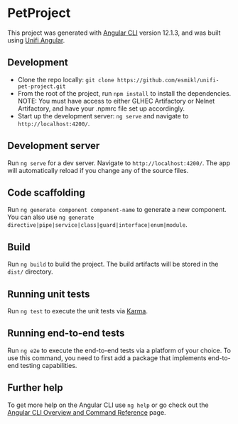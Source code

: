 # PetProject

This project was generated with [Angular CLI](https://github.com/angular/angular-cli) version 12.1.3, and was built using [Unifi Angular](https://angular.unifi.nelnet.io/).

## Development
- Clone the repo locally: `git clone https://github.com/esmikl/unifi-pet-project.git`
- From the root of the project, run `npm install` to install the dependencies. NOTE: You must have access to either GLHEC Artifactory or Nelnet Artifactory, and have your .npmrc file set up accordingly.
- Start up the development server: `ng serve` and navigate to `http://localhost:4200/`.

## Development server

Run `ng serve` for a dev server. Navigate to `http://localhost:4200/`. The app will automatically reload if you change any of the source files.

## Code scaffolding

Run `ng generate component component-name` to generate a new component. You can also use `ng generate directive|pipe|service|class|guard|interface|enum|module`.

## Build

Run `ng build` to build the project. The build artifacts will be stored in the `dist/` directory.

## Running unit tests

Run `ng test` to execute the unit tests via [Karma](https://karma-runner.github.io).

## Running end-to-end tests

Run `ng e2e` to execute the end-to-end tests via a platform of your choice. To use this command, you need to first add a package that implements end-to-end testing capabilities.

## Further help

To get more help on the Angular CLI use `ng help` or go check out the [Angular CLI Overview and Command Reference](https://angular.io/cli) page.
